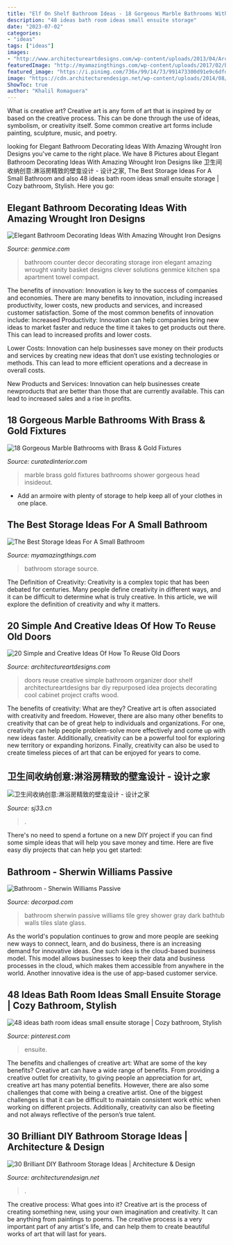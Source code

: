 ```yaml
---
title: "Elf On Shelf Bathroom Ideas - 18 Gorgeous Marble Bathrooms With Brass &amp; Gold Fixtures"
description: "48 ideas bath room ideas small ensuite storage"
date: "2023-07-02"
categories:
- "ideas"
tags: ["ideas"]
images:
- "http://www.architectureartdesigns.com/wp-content/uploads/2013/04/ArchitectureArtDesigns-62.jpg"
featuredImage: "http://myamazingthings.com/wp-content/uploads/2017/02/bathroom1-1.jpg"
featured_image: "https://i.pinimg.com/736x/99/14/73/991473300d91e9c6dfd8a4315f730cbc.jpg"
image: "https://cdn.architecturendesign.net/wp-content/uploads/2014/08/diy-bathroom-storage-ideas-7.jpg"
ShowToc: true
author: "Khalil Romaguera"
---
```



What is creative art?
Creative art is any form of art that is inspired by or based on the creative process. This can be done through the use of ideas, symbolism, or creativity itself. Some common creative art forms include painting, sculpture, music, and poetry.

	

		
looking for Elegant Bathroom Decorating Ideas With Amazing Wrought Iron Designs you've came to the right place. We have 8 Pictures about Elegant Bathroom Decorating Ideas With Amazing Wrought Iron Designs like 卫生间收纳创意:淋浴房精致的壁龛设计 - 设计之家, The Best Storage Ideas For A Small Bathroom and also 48 ideas bath room ideas small ensuite storage | Cozy bathroom, Stylish. Here you go:
		
    
## Elegant Bathroom Decorating Ideas With Amazing Wrought Iron Designs

<img loading=lazy src="http://genmice.com/design-ideas/Elegant-Bathroom-Decorating-Ideas-With-Amazing-Wrought-Iron-/869.jpeg" onerror="this.onerror=null;this.src='https://tse1.mm.bing.net/th?id=OIP.mN7OjmFsuohqg1ZwFW-adwHaJ4&amp;pid=15.1';" alt="Elegant Bathroom Decorating Ideas With Amazing Wrought Iron Designs">

_Source: genmice.com_

>bathroom counter decor decorating storage iron elegant amazing wrought vanity basket designs clever solutions genmice kitchen spa apartment towel compact. 

	

The benefits of innovation:
Innovation is key to the success of companies and economies. There are many benefits to innovation, including increased productivity, lower costs, new products and services, and increased customer satisfaction. Some of the most common benefits of innovation include: 
Increased Productivity: Innovation can help companies bring new ideas to market faster and reduce the time it takes to get products out there. This can lead to increased profits and lower costs. 

Lower Costs: Innovation can help businesses save money on their products and services by creating new ideas that don’t use existing technologies or methods. This can lead to more efficient operations and a decrease in overall costs. 

New Products and Services: Innovation can help businesses create newproducts that are better than those that are currently available. This can lead to increased sales and a rise in profits.

    
## 18 Gorgeous Marble Bathrooms With Brass &amp; Gold Fixtures

<img loading=lazy src="https://curatedinterior.com/wp-content/uploads/2017/01/Brass-Vertical-Shower-Head-in-Marble-Shower.jpg" onerror="this.onerror=null;this.src='https://tse3.mm.bing.net/th?id=OIP.g5SiqfFu6DRZ2f7W7qyNUAHaLJ&amp;pid=15.1';" alt="18 Gorgeous Marble Bathrooms with Brass &amp; Gold Fixtures">

_Source: curatedinterior.com_

>marble brass gold fixtures bathrooms shower gorgeous head insideout. 

	

- Add an armoire with plenty of storage to help keep all of your clothes in one place.

    
## The Best Storage Ideas For A Small Bathroom

<img loading=lazy src="http://myamazingthings.com/wp-content/uploads/2017/02/bathroom1-1.jpg" onerror="this.onerror=null;this.src='https://tse4.mm.bing.net/th?id=OIP.olAGsezAyPNnFXGjjST7IQHaLH&amp;pid=15.1';" alt="The Best Storage Ideas For A Small Bathroom">

_Source: myamazingthings.com_

>bathroom storage source. 

	

The Definition of Creativity:
Creativity is a complex topic that has been debated for centuries. Many people define creativity in different ways, and it can be difficult to determine what is truly creative. In this article, we will explore the definition of creativity and why it matters.

    
## 20 Simple And Creative Ideas Of How To Reuse Old Doors

<img loading=lazy src="http://www.architectureartdesigns.com/wp-content/uploads/2013/04/ArchitectureArtDesigns-62.jpg" onerror="this.onerror=null;this.src='https://tse2.mm.bing.net/th?id=OIP.qFf5KsZxZ5MplHaH0pqJcAHaJ3&amp;pid=15.1';" alt="20 Simple and Creative Ideas Of How To Reuse Old Doors">

_Source: architectureartdesigns.com_

>doors reuse creative simple bathroom organizer door shelf architectureartdesigns bar diy repurposed idea projects decorating cool cabinet project crafts wood. 

	

The benefits of creativity: What are they?
Creative art is often associated with creativity and freedom. However, there are also many other benefits to creativity that can be of great help to individuals and organizations. For one, creativity can help people problem-solve more effectively and come up with new ideas faster. Additionally, creativity can be a powerful tool for exploring new territory or expanding horizons. Finally, creativity can also be used to create timeless pieces of art that can be enjoyed for years to come.

    
## 卫生间收纳创意:淋浴房精致的壁龛设计 - 设计之家

<img loading=lazy src="https://img.sj33.cn/uploads/allimg/201607/7-160G6153445.jpg" onerror="this.onerror=null;this.src='https://tse4.mm.bing.net/th?id=OIP.fcMFKmRgj1K4fTVQimIhmgHaLG&amp;pid=15.1';" alt="卫生间收纳创意:淋浴房精致的壁龛设计 - 设计之家">

_Source: sj33.cn_

>. 

	

There's no need to spend a fortune on a new DIY project if you can find some simple ideas that will help you save money and time. Here are five easy diy projects that can help you get started: 

    
## Bathroom - Sherwin Williams Passive

<img loading=lazy src="https://cdn.decorpad.com/photos/2011/09/23/d0b94cc2012d.jpg" onerror="this.onerror=null;this.src='https://tse2.mm.bing.net/th?id=OIP.N9HoIrL75YRr6DaCW61ikQHaJ4&amp;pid=15.1';" alt="Bathroom - Sherwin Williams Passive">

_Source: decorpad.com_

>bathroom sherwin passive williams tile grey shower gray dark bathtub walls tiles slate glass. 

	

As the world's population continues to grow and more people are seeking new ways to connect, learn, and do business, there is an increasing demand for innovative ideas. One such idea is the cloud-based business model. This model allows businesses to keep their data and business processes in the cloud, which makes them accessible from anywhere in the world. Another innovative idea is the use of app-based customer service.

    
## 48 Ideas Bath Room Ideas Small Ensuite Storage | Cozy Bathroom, Stylish

<img loading=lazy src="https://i.pinimg.com/736x/99/14/73/991473300d91e9c6dfd8a4315f730cbc.jpg" onerror="this.onerror=null;this.src='https://tse4.mm.bing.net/th?id=OIP.7K3NKGWF-KkE5rObMXSUlAAAAA&amp;pid=15.1';" alt="48 ideas bath room ideas small ensuite storage | Cozy bathroom, Stylish">

_Source: pinterest.com_

>ensuite. 

	

The benefits and challenges of creative art: What are some of the key benefits?
Creative art can have a wide range of benefits. From providing a creative outlet for creativity, to giving people an appreciation for art, creative art has many potential benefits. However, there are also some challenges that come with being a creative artist. One of the biggest challenges is that it can be difficult to maintain consistent work ethic when working on different projects. Additionally, creativity can also be fleeting and not always reflective of the person’s true talent.

    
## 30 Brilliant DIY Bathroom Storage Ideas | Architecture &amp; Design

<img loading=lazy src="https://cdn.architecturendesign.net/wp-content/uploads/2014/08/diy-bathroom-storage-ideas-7.jpg" onerror="this.onerror=null;this.src='https://tse1.mm.bing.net/th?id=OIP.SWMV8u34vxFvanTNIgEJhQHaNK&amp;pid=15.1';" alt="30 Brilliant DIY Bathroom Storage Ideas | Architecture &amp; Design">

_Source: architecturendesign.net_

>. 

	

The creative process: What goes into it?
Creative art is the process of creating something new, using your own imagination and creativity. It can be anything from paintings to poems. The creative process is a very important part of any artist's life, and can help them to create beautiful works of art that will last for years.

